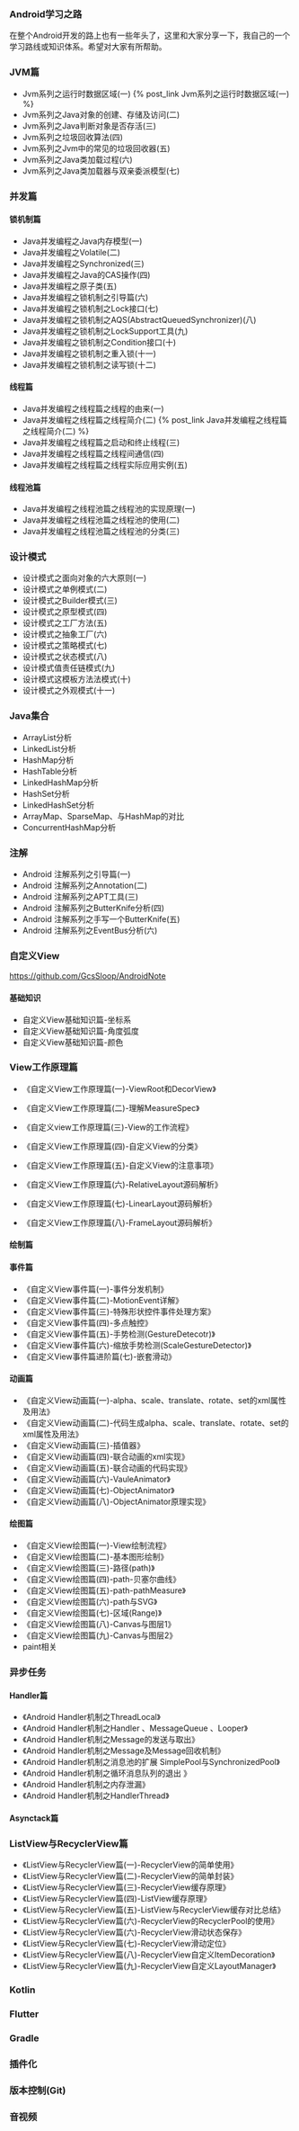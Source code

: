
### Android学习之路

在整个Android开发的路上也有一些年头了，这里和大家分享一下，我自己的一个学习路线或知识体系。希望对大家有所帮助。

### JVM篇

- Jvm系列之运行时数据区域(一) {% post_link Jvm系列之运行时数据区域(一) %}
- Jvm系列之Java对象的创建、存储及访问(二)
- Jvm系列之Java判断对象是否存活(三)
- Jvm系列之垃圾回收算法(四)
- Jvm系列之Jvm中的常见的垃圾回收器(五)
- Jvm系列之Java类加载过程(六)
- Jvm系列之Java类加载器与双亲委派模型(七)


### 并发篇


#### 锁机制篇
- Java并发编程之Java内存模型(一)
- Java并发编程之Volatile(二)
- Java并发编程之Synchronized(三)
- Java并发编程之Java的CAS操作(四)
- Java并发编程之原子类(五)
- Java并发编程之锁机制之引导篇(六)
- Java并发编程之锁机制之Lock接口(七)
- Java并发编程之锁机制之AQS(AbstractQueuedSynchronizer)(八)
- Java并发编程之锁机制之LockSupport工具(九)
- Java并发编程之锁机制之Condition接口(十)
- Java并发编程之锁机制之重入锁(十一)
- Java并发编程之锁机制之读写锁(十二)

#### 线程篇
- Java并发编程之线程篇之线程的由来(一)
- Java并发编程之线程篇之线程简介(二) {% post_link Java并发编程之线程篇之线程简介(二) %}
- Java并发编程之线程篇之启动和终止线程(三)
- Java并发编程之线程篇之线程间通信(四)
- Java并发编程之线程篇之线程实际应用实例(五)


#### 线程池篇
- Java并发编程之线程池篇之线程池的实现原理(一)
- Java并发编程之线程池篇之线程池的使用(二)
- Java并发编程之线程池篇之线程池的分类(三)


### 设计模式
- 设计模式之面向对象的六大原则(一)
- 设计模式之单例模式(二)
- 设计模式之Builder模式(三)
- 设计模式之原型模式(四)
- 设计模式之工厂方法(五)
- 设计模式之抽象工厂(六)
- 设计模式之策略模式(七)
- 设计模式之状态模式(八)
- 设计模式值责任链模式(九)
- 设计模式这模板方法法模式(十)
- 设计模式之外观模式(十一)

### Java集合

- ArrayList分析
- LinkedList分析
- HashMap分析
- HashTable分析
- LinkedHashMap分析
- HashSet分析
- LinkedHashSet分析
- ArrayMap、SparseMap、与HashMap的对比
- ConcurrentHashMap分析


### 注解
- Android 注解系列之引导篇(一)
- Android 注解系列之Annotation(二)
- Android 注解系列之APT工具(三)
- Android 注解系列之ButterKnife分析(四)
- Android 注解系列之手写一个ButterKnife(五)
- Android 注解系列之EventBus分析(六)


### 自定义View
https://github.com/GcsSloop/AndroidNote

#### 基础知识
 - 自定义View基础知识篇-坐标系
 - 自定义View基础知识篇-角度弧度
 - 自定义View基础知识篇-颜色

### View工作原理篇

- 《自定义View工作原理篇(一)-ViewRoot和DecorView》
- 《自定义View工作原理篇(二)-理解MeasureSpec》
- 《自定义view工作原理篇(三)-View的工作流程》

- 《自定义View工作原理篇(四)-自定义View的分类》
- 《自定义View工作原理篇(五)-自定义View的注意事项》

- 《自定义View工作原理篇(六)-RelativeLayout源码解析》
- 《自定义View工作原理篇(七)-LinearLayout源码解析》
- 《自定义View工作原理篇(八)-FrameLayout源码解析》


#### 绘制篇

#### 事件篇

- 《自定义View事件篇(一)-事件分发机制》
- 《自定义View事件篇(二)-MotionEvent详解》
- 《自定义View事件篇(三)-特殊形状控件事件处理方案》
- 《自定义View事件篇(四)-多点触控》
- 《自定义View事件篇(五)-手势检测(GestureDetecotr)》
- 《自定义View事件篇(六)-缩放手势检测(ScaleGestureDetector)》
- 《自定义View事件篇进阶篇(七)-嵌套滑动》

#### 动画篇
- 《自定义View动画篇(一)-alpha、scale、translate、rotate、set的xml属性及用法》
- 《自定义View动画篇(二)-代码生成alpha、scale、translate、rotate、set的xml属性及用法》
- 《自定义View动画篇(三)-插值器》
- 《自定义View动画篇(四)-联合动画的xml实现》
- 《自定义View动画篇(五)-联合动画的代码实现》
- 《自定义View动画篇(六)-VauleAnimator》
- 《自定义View动画篇(七)-ObjectAnimator》
- 《自定义View动画篇(八)-ObjectAnimator原理实现》

#### 绘图篇
- 《自定义View绘图篇(一)-View绘制流程》
- 《自定义View绘图篇(二)-基本图形绘制》
- 《自定义View绘图篇(三)-路径(path)》
- 《自定义View绘图篇(四)-path-贝塞尔曲线》
- 《自定义View绘图篇(五)-path-pathMeasure》
- 《自定义View绘图篇(六)-path与SVG》
- 《自定义View绘图篇(七)-区域(Range)》
- 《自定义View绘图篇(八)-Canvas与图层1》
- 《自定义View绘图篇(九)-Canvas与图层2》
-  paint相关



### 异步任务

#### Handler篇

- 《Android Handler机制之ThreadLocal》
- 《Android Handler机制之Handler 、MessageQueue 、Looper》
- 《Android Handler机制之Message的发送与取出》
- 《Android Handler机制之Message及Message回收机制》
- 《Android Handler机制之消息池的扩展 SimplePool与SynchronizedPool》
- 《Android Handler机制之循环消息队列的退出 》
- 《Android Handler机制之内存泄漏》
- 《Android Handler机制之HandlerThread》


#### Asynctack篇


### ListView与RecyclerView篇
- 《ListView与RecyclerView篇(一)-RecyclerView的简单使用》
- 《ListView与RecyclerView篇(二)-RecyclerView的简单封装》
- 《ListView与RecyclerView篇(三)-RecyclerView缓存原理》
- 《ListView与RecyclerView篇(四)-ListView缓存原理》
- 《ListView与RecyclerView篇(五)-ListView与RecyclerView缓存对比总结》
- 《ListView与RecyclerView篇(六)-RecyclerView的RecyclerPool的使用》
- 《ListView与RecyclerView篇(六)-RecyclerView滑动状态保存》
- 《ListView与RecyclerView篇(七)-RecyclerView滑动定位》
- 《ListView与RecyclerView篇(八)-RecyclerView自定义ItemDecoration》
- 《ListView与RecyclerView篇(九)-RecyclerView自定义LayoutManager》


### Kotlin


### Flutter


### Gradle


### 插件化


### 版本控制(Git)


### 音视频
